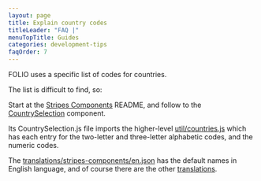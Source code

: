 ```yaml
---
layout: page
title: Explain country codes
titleLeader: "FAQ |"
menuTopTitle: Guides
categories: development-tips
faqOrder: 7
---
```


FOLIO uses a specific list of codes for countries.

The list is difficult to find, so:

Start at the [Stripes Components](https://github.com/folio-org/stripes-components/blob/master/README.md#links-to-documentation-of-specific-components-and-utilities) README,
and follow to the [CountrySelection](https://github.com/folio-org/stripes-components/tree/master/lib/CountrySelection) component.

Its CountrySelection.js file imports the higher-level [util/countries.js](https://github.com/folio-org/stripes-components/blob/master/util/countries.js)
which has each entry for the two-letter and three-letter alphabetic codes, and the numeric codes.

The [translations/stripes-components/en.json](https://github.com/folio-org/stripes-components/blob/master/translations/stripes-components/en.json) has the default names in English language, and of course there are the other [translations](/faqs/explain-i18n/).
